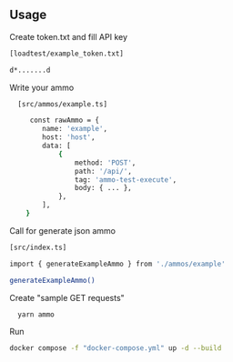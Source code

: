 
## Usage

Create token.txt and fill API key
```bash
[loadtest/example_token.txt]

d*.......d
```

Write your ammo

```bash
  [src/ammos/example.ts]

     const rawAmmo = {
        name: 'example',
        host: 'host',
        data: [
            {
                method: 'POST',
                path: '/api/',
                tag: 'ammo-test-execute',
                body: { ... },
            },
        ],
    }
```
    
Call for generate json ammo
```bash
[src/index.ts]

import { generateExampleAmmo } from './ammos/example'

generateExampleAmmo()


```
Create "sample GET requests"
```bash
  yarn ammo
```

Run

```bash
docker compose -f "docker-compose.yml" up -d --build
```